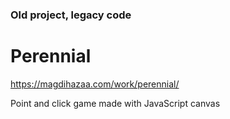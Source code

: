 ### Old project, legacy code
# Perennial
https://magdihazaa.com/work/perennial/

Point and click game made with JavaScript canvas
